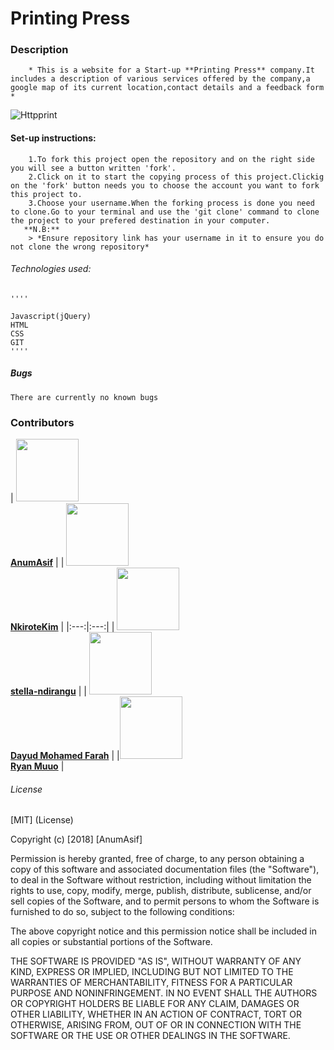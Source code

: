 # Printing Press

### Description
        * This is a website for a Start-up **Printing Press** company.It includes a description of various services offered by the company,a google map of its current location,contact details and a feedback form * 
![Httpprint](https://thumbs.gfycat.com/EnchantingGrandioseBluebottlejellyfish-max-1mb.gif)

#### Set-up instructions:
        1.To fork this project open the repository and on the right side you will see a button written 'fork'.
        2.Click on it to start the copying process of this project.Clickig on the 'fork' button needs you to choose the account you want to fork this project to.
        3.Choose your username.When the forking process is done you need to clone.Go to your terminal and use the 'git clone' command to clone the project to your prefered destination in your computer.
       **N.B:**
        > *Ensure repository link has your username in it to ensure you do not clone the wrong repository*

###### Technologies used:
    ''''

    Javascript(jQuery)
    HTML
    CSS
    GIT
    ''''

##### Bugs
    There are currently no known bugs

### Contributors
<!-- prettier-ignore -->
| [<img src="https://anumasif.github.io/portfolio/images/profile-pic.jpg" width="100px;"/> <br/> **AnumAsif**](https://github.com/AnumAsif) |
| [<img src="https://avatars2.githubusercontent.com/u/43410875?s=460&v=4" width="100px;"/> <br/> **NkiroteKim**](https://github.com/NkiroteKim) |
|:---:|:---:|
| [<img src="https://stella-ndirangu.github.io/Portfolio/images/me2.jpg" width="100px;"/> <br/> **stella-ndirangu**](https://github.com/stella-ndirangu) |
| [<img src="https://avatars2.githubusercontent.com/u/8039543?s=460&v=4" width="100px;"/> <br/> **Dayud Mohamed Farah**](https://github.com/jinka) 
|
|[<img src="https://qmuuoryan.github.io/ryan-project/images/papi.jpg" width="100px;"/> <br/> **Ryan Muuo**](https://github.com/qmuuoryan) |


###### License
[MIT] (License)

Copyright (c) [2018] [AnumAsif]

Permission is hereby granted, free of charge, to any person obtaining a copy
of this software and associated documentation files (the "Software"), to deal
in the Software without restriction, including without limitation the rights
to use, copy, modify, merge, publish, distribute, sublicense, and/or sell
copies of the Software, and to permit persons to whom the Software is
furnished to do so, subject to the following conditions:

The above copyright notice and this permission notice shall be included in all
copies or substantial portions of the Software.

THE SOFTWARE IS PROVIDED "AS IS", WITHOUT WARRANTY OF ANY KIND, EXPRESS OR
IMPLIED, INCLUDING BUT NOT LIMITED TO THE WARRANTIES OF MERCHANTABILITY,
FITNESS FOR A PARTICULAR PURPOSE AND NONINFRINGEMENT. IN NO EVENT SHALL THE
AUTHORS OR COPYRIGHT HOLDERS BE LIABLE FOR ANY CLAIM, DAMAGES OR OTHER
LIABILITY, WHETHER IN AN ACTION OF CONTRACT, TORT OR OTHERWISE, ARISING FROM,
OUT OF OR IN CONNECTION WITH THE SOFTWARE OR THE USE OR OTHER DEALINGS IN THE
SOFTWARE.